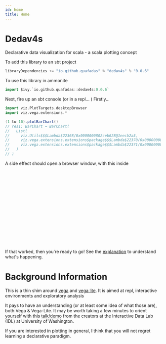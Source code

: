 ```yaml
---
id: home
title: Home
---
```

# Dedav4s

Declarative data visualization for scala - a scala plotting concept

<head>
        <meta charset="utf-8" />
        <!-- Import Vega & Vega-Lite -->
        <script src="https://cdn.jsdelivr.net/npm/vega@5"></script>
        <script src="https://cdn.jsdelivr.net/npm/vega-lite@5"></script>
        <!-- Import vega-embed -->
        <script src="https://cdn.jsdelivr.net/npm/vega-embed@5"></script>
        <style>
		    div.viz {
                width: 25vmin;
                height:25vmin;
                style="position: fixed; left: 0; right: 0; top: 0; bottom: 0"
            }
        </style>
</head>

To add this library to an sbt project
```scala
libraryDependencies += "io.github.quafadas" % "dedav4s" % "0.0.6"
```
To use this library in ammonite
```scala
import $ivy.`io.github.quafadas::dedav4s:0.0.6`
```

Next, fire up an sbt console (or in a repl... ) Firstly... 

```scala
import viz.PlotTargets.desktopBrowser
import viz.vega.extensions.*
```


```scala
(1 to 10).plotBarChart()
// res1: BarChart = BarChart(
//   List(
//     viz.Utils$$$Lambda$22368/0x0000000802ceb628@1eecb2a3,
//     viz.vega.extensions.extensions$package$$$Lambda$22370/0x0000000802cebe38@65064159,
//     viz.vega.extensions.extensions$package$$$Lambda$22371/0x0000000802cec240@39222bcd
//   )
// )
```
A side effect should open a browser window, with this inside


<div id="viz_7dVKbZTz" class="viz"></div>

<script type="text/javascript">
const spec7dVKbZTz = {
  "$schema": "https://vega.github.io/schema/vega/v5.json",
  "description": "A basic bar chart example, with value labels shown upon mouse hover.",
  "padding": 5,
  "data": [
    {
      "name": "table",
      "values": [
        {
          "category": "ehQJhI4J",
          "amount": "1"
        },
        {
          "category": "bhqrFPot",
          "amount": "2"
        },
        {
          "category": "3ehUiroK",
          "amount": "3"
        },
        {
          "category": "BOuDaqkA",
          "amount": "4"
        },
        {
          "category": "MZAWDh3e",
          "amount": "5"
        },
        {
          "category": "ill3cZv9",
          "amount": "6"
        },
        {
          "category": "O2FMXYAQ",
          "amount": "7"
        },
        {
          "category": "PEGBaM7E",
          "amount": "8"
        },
        {
          "category": "RmFFzg7b",
          "amount": "9"
        },
        {
          "category": "AyGutD9x",
          "amount": "10"
        }
      ]
    }
  ],
  "signals": [
    {
      "name": "tooltip",
      "value": {
        
      },
      "on": [
        {
          "events": "rect:mouseover",
          "update": "datum"
        },
        {
          "events": "rect:mouseout",
          "update": "{}"
        }
      ]
    },
    {
      "name": "height",
      "init": "isFinite(containerSize()[1]) ? containerSize()[1] : 200",
      "on": [
        {
          "update": "isFinite(containerSize()[1]) ? containerSize()[1] : 200",
          "events": "window:resize"
        }
      ]
    },
    {
      "name": "width",
      "init": "isFinite(containerSize()[0]) ? containerSize()[0] : 200",
      "on": [
        {
          "update": "isFinite(containerSize()[0]) ? containerSize()[0] : 200",
          "events": "window:resize"
        }
      ]
    }
  ],
  "scales": [
    {
      "name": "xscale",
      "type": "band",
      "domain": {
        "data": "table",
        "field": "category"
      },
      "range": "width",
      "padding": 0.05,
      "round": true
    },
    {
      "name": "yscale",
      "domain": {
        "data": "table",
        "field": "amount"
      },
      "nice": true,
      "range": "height"
    }
  ],
  "axes": [
    {
      "orient": "left",
      "scale": "yscale"
    }
  ],
  "marks": [
    {
      "type": "rect",
      "from": {
        "data": "table"
      },
      "encode": {
        "enter": {
          "x": {
            "scale": "xscale",
            "field": "category"
          },
          "width": {
            "scale": "xscale",
            "band": 1
          },
          "y": {
            "scale": "yscale",
            "field": "amount"
          },
          "y2": {
            "scale": "yscale",
            "value": 0
          }
        },
        "update": {
          "fill": {
            "value": "steelblue"
          }
        },
        "hover": {
          "fill": {
            "value": "red"
          }
        }
      }
    },
    {
      "type": "text",
      "encode": {
        "enter": {
          "align": {
            "value": "center"
          },
          "baseline": {
            "value": "bottom"
          },
          "fill": {
            "value": "#333"
          }
        },
        "update": {
          "x": {
            "scale": "xscale",
            "signal": "tooltip.category",
            "band": 0.5
          },
          "y": {
            "scale": "yscale",
            "signal": "tooltip.amount",
            "offset": -2
          },
          "text": {
            "signal": "tooltip.amount"
          },
          "fillOpacity": [
            {
              "test": "datum === tooltip",
              "value": 0
            },
            {
              "value": 1
            }
          ]
        }
      }
    }
  ],
  "autosize": {
    "type": "fit",
    "resize": true,
    "contains": "padding"
  }
}
vegaEmbed('#viz_7dVKbZTz', spec7dVKbZTz , {
    renderer: "canvas", // renderer (canvas or svg)
    container: "#viz_7dVKbZTz", // parent DOM container
    hover: true, // enable hover processing
    actions: {
        editor : true
    }
}).then(function(result) {

})
</script>
If that worked, then you're ready to go! See the [explanation](explanation/intro.md) to understand what's happening. 

# Background Information
This is a thin shim around [vega](https://vega.github.io/vega/) and [vega lite](https://vega.github.io/vega-lite/). It is aimed at repl, interactive environments and exploratory analysis

It pays to have an understanding (or at least some idea of what those are), both Vega & Vega-Lite. It may be worth taking a few minutes to orient yourself with this [talk/demo](https://www.youtube.com/watch?v=9uaHRWj04D4) from the creators at the Interactive Data Lab (IDL) at University of Washington.

If you are interested in plotting in general, I think that you will not regret learning a declarative paradigm.